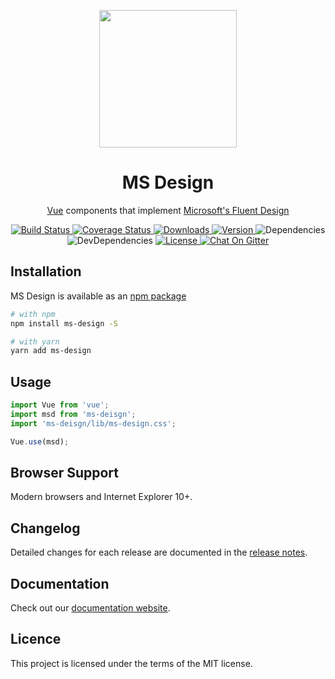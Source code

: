 <p align="center" style="text-align:center;">
    <a href="https://ms-design.github.io/">
        <img width="220" src="./public/logo.png">
    </a>
</p>

<h1 align="center" style="text-align:center;">MS Design</h1>

<p align="center" style="text-align:center;">
    <a href="https://vuejs.org/">Vue</a> components that implement <a href="https://fluent.microsoft.com/">Microsoft's Fluent Design</a>
</p>

<p align="center" style="text-align:center;">
    <a href="https://travis-ci.com/ms-design/ms-design">
        <img src="https://img.shields.io/travis/com/ms-design/ms-design.svg?style=flat-square" alt="Build Status">
    </a>
    <a href="https://codecov.io/gh/ms-design/ms-design">
        <img src="https://img.shields.io/codecov/c/github/ms-design/ms-design.svg?style=flat-square" alt="Coverage Status">
    </a>
    <a href="https://npmcharts.com/compare/ms-design?minimal=true">
        <img src="https://img.shields.io/npm/dt/ms-design.svg?style=flat-square" alt="Downloads">
    </a>
    <a href="https://www.npmjs.com/package/ms-design">
        <img src="https://img.shields.io/npm/v/ms-design.svg?style=flat-square" alt="Version">
    </a>
    <a>
        <img src="https://img.shields.io/david/ms-design/ms-design.svg?style=flat-square" alt="Dependencies">
    </a>
    <a>
        <img src="https://img.shields.io/david/dev/ms-design/ms-design.svg?style=flat-square" alt="DevDependencies">
    </a>
    <a href="https://www.npmjs.com/package/ms-design">
        <img src="https://img.shields.io/npm/l/ms-design.svg?style=flat-square" alt="License">
    </a>
    <a href="https://gitter.im/ms-design/ms-design">
        <img src="https://img.shields.io/gitter/room/ms-design/ms-design.svg?style=flat-square" alt="Chat On Gitter">
    </a>
</p>

## Installation

MS Design is available as an [npm package](https://www.npmjs.com/package/ms-design)

```bash
# with npm
npm install ms-design -S

# with yarn
yarn add ms-design
```

## Usage

```javascript
import Vue from 'vue';
import msd from 'ms-deisgn';
import 'ms-deisgn/lib/ms-design.css';

Vue.use(msd);
```

## Browser Support

Modern browsers and Internet Explorer 10+.

## Changelog

Detailed changes for each release are documented in the [release notes](https://github.com/ms-design/ms-design/releases).

## Documentation

Check out our [documentation website](https://ms-design.github.io/).

## Licence

This project is licensed under the terms of the MIT license.